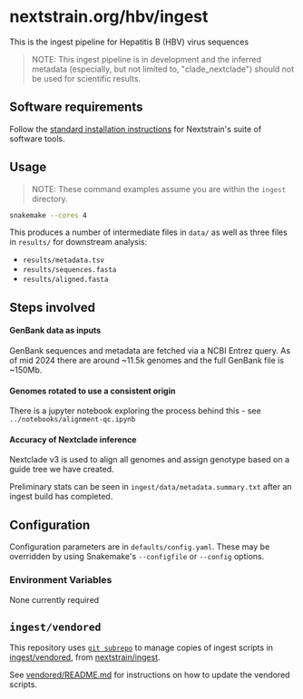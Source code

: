 # nextstrain.org/hbv/ingest

This is the ingest pipeline for Hepatitis B (HBV) virus sequences

> NOTE: This ingest pipeline is in development and the inferred metadata (especially, but not limited to, "clade_nextclade") should not be used for scientific results.

## Software requirements

Follow the [standard installation instructions](https://docs.nextstrain.org/en/latest/install.html) for Nextstrain's suite of software tools.

## Usage

> NOTE: These command examples assume you are within the `ingest` directory.

```sh
snakemake --cores 4
```

This produces a number of intermediate files in `data/` as well as three files in `results/` for downstream analysis:

- `results/metadata.tsv`
- `results/sequences.fasta`
- `results/aligned.fasta`

## Steps involved

#### GenBank data as inputs

GenBank sequences and metadata are fetched via a NCBI Entrez query.
As of mid 2024 there are around ~11.5k genomes and the full GenBank file is ~150Mb.

#### Genomes rotated to use a consistent origin

There is a jupyter notebook exploring the process behind this - see `../notebooks/alignment-qc.ipynb`

#### Accuracy of Nextclade inference

Nextclade v3 is used to align all genomes and assign genotype based on a guide tree we have created.

Preliminary stats can be seen in `ingest/data/metadata.summary.txt` after an ingest build has completed.


## Configuration

Configuration parameters are in `defaults/config.yaml`. These may be overridden by using Snakemake's `--configfile` or `--config` options.

### Environment Variables

None currently required


## `ingest/vendored`

This repository uses [`git subrepo`](https://github.com/ingydotnet/git-subrepo) to manage copies of ingest scripts in [ingest/vendored](./vendored), from [nextstrain/ingest](https://github.com/nextstrain/ingest).

See [vendored/README.md](vendored/README.md#vendoring) for instructions on how to update
the vendored scripts.
